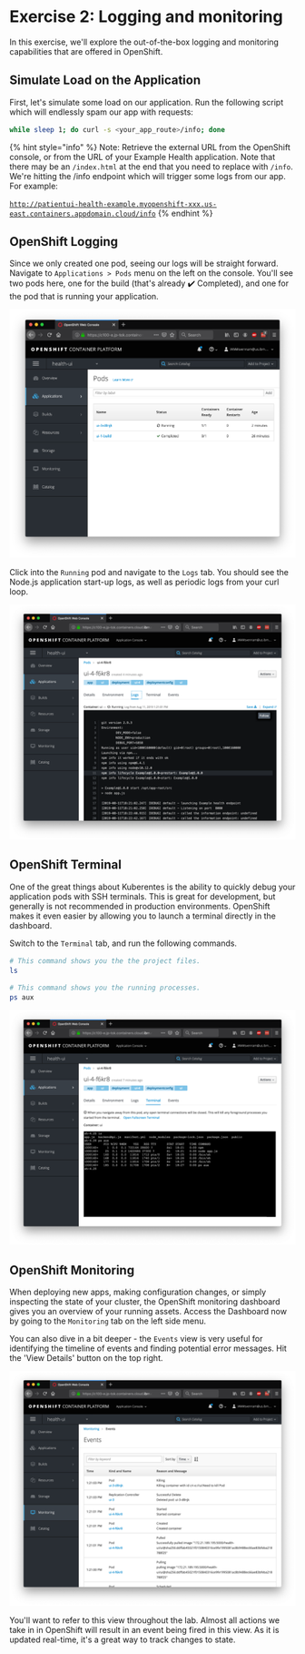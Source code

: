 # Exercise 2: Logging and monitoring

In this exercise, we'll explore the out-of-the-box logging and monitoring capabilities that are offered in OpenShift.

## Simulate Load on the Application

First, let's simulate some load on our application. Run the following script which will endlessly spam our app with requests:

```bash
while sleep 1; do curl -s <your_app_route>/info; done
```

{% hint style="info" %}
Note: Retrieve the external URL from the OpenShift console, or from the URL of your Example Health application. Note that there may be an `/index.html` at the end that you need to replace with `/info`. We're hitting the /info endpoint which will trigger some logs from our app. For example:

[`http://patientui-health-example.myopenshift-xxx.us-east.containers.appdomain.cloud/info`](http://patientui-health-example.myopenshift-341665-66631af3eb2bd8030c5bb56d415b8851-0001.us-east.containers.appdomain.cloud/jee.html)
{% endhint %}

## OpenShift Logging

Since we only created one pod, seeing our logs will be straight forward. Navigate to `Applications > Pods` menu on the left on the console. You'll see two pods here, one for the build \(that's already :heavy_check_mark: Completed\), and one for the pod that is running your application.

![Pods](../.gitbook/assets/pods.png)

Click into the `Running` pod and navigate to the `Logs` tab. You should see the Node.js application start-up logs, as well as periodic logs from your curl loop.

![Logs](../.gitbook/assets/logs.png)

## OpenShift Terminal

One of the great things about Kuberentes is the ability to quickly debug your application pods with SSH terminals. This is great for development, but generally is not recommended in production environments. OpenShift makes it even easier by allowing you to launch a terminal directly in the dashboard.

Switch to the `Terminal` tab, and run the following commands.

```bash
# This command shows you the the project files.
ls
```

```bash
# This command shows you the running processes.
ps aux
```

![Terminal](../.gitbook/assets/terminal.png)

## OpenShift Monitoring

When deploying new apps, making configuration changes, or simply inspecting the state of your cluster, the OpenShift monitoring dashboard gives you an overview of your running assets. Access the Dashboard now by going to the `Monitoring` tab on the left side menu.

You can also dive in a bit deeper - the `Events` view is very useful for identifying the timeline of events and finding potential error messages. Hit the 'View Details' button on the top right.

![View Details](../.gitbook/assets/viewdetails.png)

You'll want to refer to this view throughout the lab. Almost all actions we take in in OpenShift will result in an event being fired in this view. As it is updated real-time, it's a great way to track changes to state.
